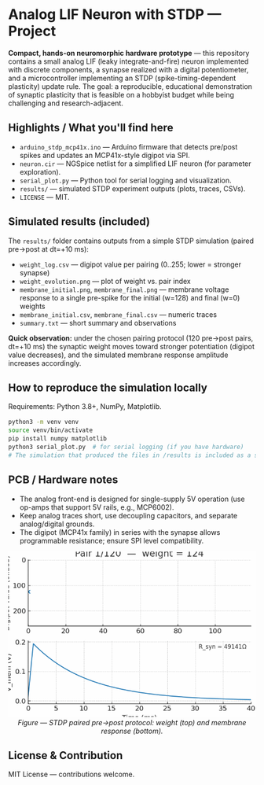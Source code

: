 # Analog LIF Neuron with STDP — Project

**Compact, hands-on neuromorphic hardware prototype** — this repository contains a small analog LIF (leaky integrate-and-fire) neuron implemented with discrete components, a synapse realized with a digital potentiometer, and a microcontroller implementing an STDP (spike-timing-dependent plasticity) update rule. The goal: a reproducible, educational demonstration of synaptic plasticity that is feasible on a hobbyist budget while being challenging and research-adjacent.

## Highlights / What you'll find here
- `arduino_stdp_mcp41x.ino` — Arduino firmware that detects pre/post spikes and updates an MCP41x-style digipot via SPI.
- `neuron.cir` — NGSpice netlist for a simplified LIF neuron (for parameter exploration).
- `serial_plot.py` — Python tool for serial logging and visualization.
- `results/` — simulated STDP experiment outputs (plots, traces, CSVs).
- `LICENSE` — MIT.

## Simulated results (included)
The `results/` folder contains outputs from a simple STDP simulation (paired pre→post at dt=+10 ms):
- `weight_log.csv` — digipot value per pairing (0..255; lower = stronger synapse)
- `weight_evolution.png` — plot of weight vs. pair index
- `membrane_initial.png`, `membrane_final.png` — membrane voltage response to a single pre-spike for the initial (w=128) and final (w=0) weights
- `membrane_initial.csv`, `membrane_final.csv` — numeric traces
- `summary.txt` — short summary and observations

**Quick observation:** under the chosen pairing protocol (120 pre→post pairs, dt=+10 ms) the synaptic weight moves toward stronger potentiation (digipot value decreases), and the simulated membrane response amplitude increases accordingly.

## How to reproduce the simulation locally
Requirements: Python 3.8+, NumPy, Matplotlib.

```bash
python3 -m venv venv
source venv/bin/activate
pip install numpy matplotlib
python3 serial_plot.py  # for serial logging (if you have hardware)
# The simulation that produced the files in /results is included as a script in this repo.
```

## PCB / Hardware notes
- The analog front-end is designed for single-supply 5V operation (use op-amps that support 5V rails, e.g., MCP6002).
- Keep analog traces short, use decoupling capacitors, and separate analog/digital grounds.
- The digipot (MCP41x family) in series with the synapse allows programmable resistance; ensure SPI level compatibility.

<p align="center">
  <img src="results/stdp_animation.gif" width="720" alt="STDP weight evolution">
  <br>
  <em>Figure — STDP paired pre→post protocol: weight (top) and membrane response (bottom).</em>
</p>

## License & Contribution
MIT License — contributions welcome.

